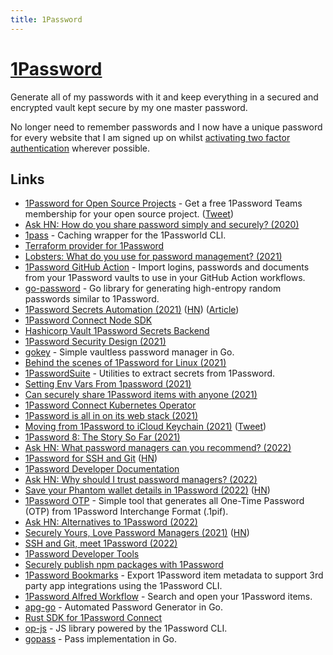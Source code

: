 ```yaml
---
title: 1Password
---
```


# [1Password](https://1password.com)

Generate all of my passwords with it and keep everything in a secured and encrypted vault kept secure by my one master password.

No longer need to remember passwords and I now have a unique password for every website that I am signed up on whilst [activating two factor authentication](https://support.1password.com/one-time-passwords/) wherever possible.

## Links

- [1Password for Open Source Projects](https://github.com/1Password/1password-teams-open-source) - Get a free 1Password Teams membership for your open source project. ([Tweet](https://twitter.com/bitandbang/status/1455235268244643846))
- [Ask HN: How do you share password simply and securely? (2020)](https://news.ycombinator.com/item?id=23020183)
- [1pass](https://github.com/dcreemer/1pass) - Caching wrapper for the 1Passworld CLI.
- [Terraform provider for 1Password](https://github.com/anasinnyk/terraform-provider-onepassword)
- [Lobsters: What do you use for password management? (2021)](https://lobste.rs/s/emqfkc/what_do_you_use_for_password_management)
- [1Password GitHub Action](https://github.com/RobotsAndPencils/1password-action) - Import logins, passwords and documents from your 1Password vaults to use in your GitHub Action workflows.
- [go-password](https://github.com/sethvargo/go-password) - Go library for generating high-entropy random passwords similar to 1Password.
- [1Password Secrets Automation (2021)](https://1password.com/secrets/) ([HN](https://news.ycombinator.com/item?id=26794040)) ([Article](https://blog.1password.com/introducing-secrets-automation/))
- [1Password Connect Node SDK](https://github.com/1Password/connect-sdk-js)
- [Hashicorp Vault 1Password Secrets Backend](https://github.com/1Password/vault-plugin-secrets-onepassword)
- [1Password Security Design (2021)](https://1passwordstatic.com/files/security/1password-white-paper.pdf)
- [gokey](https://github.com/cloudflare/gokey) - Simple vaultless password manager in Go.
- [Behind the scenes of 1Password for Linux (2021)](https://dteare.medium.com/behind-the-scenes-of-1password-for-linux-d59b19143a23)
- [1PasswordSuite](https://github.com/djhohnstein/1PasswordSuite) - Utilities to extract secrets from 1Password.
- [Setting Env Vars From 1password (2021)](https://rossedman.io/blog/computers/setting-env-vars-from-1password/)
- [Can securely share 1Password items with anyone (2021)](https://blog.1password.com/psst-item-sharing/)
- [1Password Connect Kubernetes Operator](https://github.com/1Password/onepassword-operator)
- [1Password is all in on its web stack (2021)](https://overcast.fm/+HZUd9uoxs)
- [Moving from 1Password to iCloud Keychain (2021)](https://simonbs.dev/posts/moving-from-1password-to-icloud-keychain/) ([Tweet](https://twitter.com/simonbs/status/1462416489991000071))
- [1Password 8: The Story So Far (2021)](https://blog.1password.com/1password-8-the-story-so-far/)
- [Ask HN: What password managers can you recommend? (2022)](https://news.ycombinator.com/item?id=29797022)
- [1Password for SSH and Git](https://developer.1password.com/docs/ssh/) ([HN](https://news.ycombinator.com/item?id=30359430))
- [1Password Developer Documentation](https://developer.1password.com/)
- [Ask HN: Why should I trust password managers? (2022)](https://news.ycombinator.com/item?id=30374896)
- [Save your Phantom wallet details in 1Password (2022)](https://blog.1password.com/phantom-crypto-wallet-1password/) ([HN](https://news.ycombinator.com/item?id=30442425))
- [1Password OTP](https://github.com/skaji/1password-otp) - Simple tool that generates all One-Time Password (OTP) from 1Password Interchange Format (.1pif).
- [Ask HN: Alternatives to 1Password (2022)](https://news.ycombinator.com/item?id=30658936)
- [Securely Yours, Love Password Managers (2021)](https://cyberlit.co/blog/securely-yours-love-password-managers) ([HN](https://news.ycombinator.com/item?id=30635676))
- [SSH and Git, meet 1Password (2022)](https://blog.1password.com/1password-ssh-agent/)
- [1Password Developer Tools](https://1password.com/developers/)
- [Securely publish npm packages with 1Password](https://twitter.com/erikras/status/1493896963733041153)
- [1Password Bookmarks](https://github.com/dteare/opbookmarks) - Export 1Password item metadata to support 3rd party app integrations using the 1Password CLI.
- [1Password Alfred Workflow](https://github.com/alfredapp/1password-workflow) - Search and open your 1Password items.
- [apg-go](https://github.com/wneessen/apg-go) - Automated Password Generator in Go.
- [Rust SDK for 1Password Connect](https://github.com/bsodmike/connect-sdk-rust)
- [op-js](https://github.com/1Password/op-js) - JS library powered by the 1Password CLI.
- [gopass](https://github.com/aviau/gopass) - Pass implementation in Go.